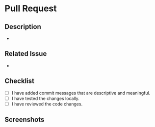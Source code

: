 # Pull Request

<!-- When the PR is ready for review, send a note in the dev channel -->

## Description

<!-- Please provide a brief description of the changes made in this pull request.
List out: Added, Changed, Fixed, etc as appropriate -->

-

## Related Issue

<!-- If this pull request is related to any issue, please mention it here. For example, Closes #1 will tag the issue with this PR-->

-

## Checklist

<!-- Please check all the boxes below by replacing the space with an x. -->

- [ ] I have added commit messages that are descriptive and meaningful.
- [ ] I have tested the changes locally.
- [ ] I have reviewed the code changes.

## Screenshots

<!-- If the changes include any visual updates, please provide screenshots here. -->
